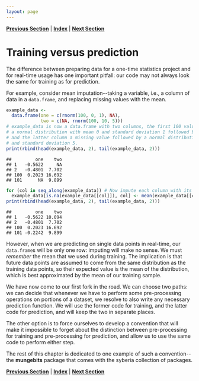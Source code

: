 ```yaml
---
layout: page
---
```



**[Previous Section](index.html)** | **[Index](../index.html)** | **[Next Section](training_versus_prediction.html)**

Training versus prediction
=====

The difference between preparing data for a one-time statistics project and for real-time usage
has one important pitfall: our code may not always look the same for training as for prediction.

For example, consider mean imputation--taking a variable, i.e., a column of data in a `data.frame`, and
replacing missing values with the mean.


```r
example_data <-
  data.frame(one = c(rnorm(100, 0, 1), NA),
             two = c(NA, rnorm(100, 10, 5)))
# example_data is now a data.frame with two columns, the first 100 values drawn from
# a normal distribution with mean 0 and standard deviation 1 followed by a missing value,
# and the latter column a missing value followed by a normal distribution with mean 10
# and standard deviation 5.
print(rbind(head(example_data, 2), tail(example_data, 2)))
```

```
##         one    two
## 1   -0.5622     NA
## 2   -0.4801  7.702
## 100  0.2023 16.692
## 101      NA  9.899
```



```r
for (col in seq_along(example_data)) # Now impute each column with its mean
  example_data[is.na(example_data[[col]]), col] <- mean(example_data[[col]], na.rm = TRUE)
print(rbind(head(example_data, 2), tail(example_data, 2)))
```

```
##         one    two
## 1   -0.5622 10.094
## 2   -0.4801  7.702
## 100  0.2023 16.692
## 101 -0.2242  9.899
```


However, when we are predicting on single data points in real-time, our `data.frame`s will be
only one row: imputing will make no sense. We must *remember* the mean that we 
used during training. The implication is that future data points are assumed to come
from the same distribution as the training data points, so their expected value is
the mean of the distribution, which is best approximated by the mean of our training sample.

We have now come to our first fork in the road. We can choose two paths: we can decide that whenever we have to perform some pre-processing operations on portions of a dataset, we resolve to also write any necessary prediction function. We will use the former code for training, and the latter code for prediction, and will keep the two
in separate places.

The other option is to force ourselves to develop a convention that will make it impossible to forget
about the distinction between pre-processing for training and pre-processing for prediction, and allow
us to use the same code to perform either step.

The rest of this chapter is dedicated to one example of such a convention--the **mungebits** package 
that comes with the syberia collection of packages.

**[Previous Section](index.html)** | **[Index](../index.html)** | **[Next Section](training_versus_prediction.html)**

